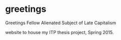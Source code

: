 # greetings
Greetings Fellow Alienated Subject of Late Capitalism

website to house my ITP thesis project, Spring 2015.
